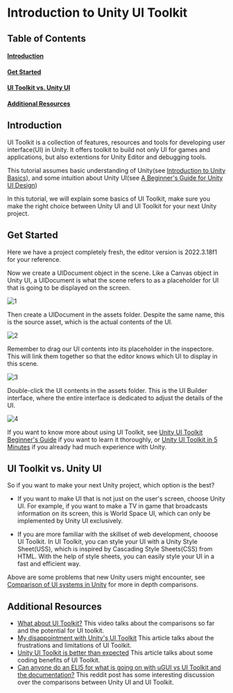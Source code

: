 # Introduction to Unity UI Toolkit

## Table of Contents
#### [Introduction](#introduction-1)
#### [Get Started](#get-started-1)
#### [UI Toolkit vs. Unity UI](#ui-toolkit-vs-unity-ui-1)
#### [Additional Resources](#additional-resources-1)

## Introduction

UI Toolkit is a collection of features, resources and tools for developing user interface(UI) in Unity. It offers toolkit to build not only UI for games and applications, but also extentions for Unity Editor and debugging tools.

This tutorial assumes basic understanding of Unity(see [Introduction to Unity Basics](/Unity_Intro.md)), and some intuition about Unity UI(see [A Beginner's Guide for Unity UI Design](/Unity_UI.md))

In this tutorial, we will explain some basics of UI Toolkit, make sure you make the right choice between Unity UI and UI Toolkit for your next Unity project.


## Get Started

Here we have a project completely fresh, the editor version is 2022.3.18f1 for your reference.

Now we create a UIDocument object in the scene. Like a Canvas object in Unity UI, a UIDocument is what the scene refers to as a placeholder for UI that is going to be displayed on the screen.

![1](/Unity%20UI%20Toolkit/1.png)

Then create a UIDocument in the assets folder. Despite the same name, this is the source asset, which is the actual contents of the UI.

![2](/Unity%20UI%20Toolkit/2.png)

Remember to drag our UI contents into its placeholder in the inspectore. This will link them together so that the editor knows which UI to display in this scene.

![3](/Unity%20UI%20Toolkit/3.png)

Double-click the UI contents in the assets folder. This is the UI Builder interface, where the entire interface is dedicated to adjust the details of the UI.

![4](/Unity%20UI%20Toolkit/4.png)

If you want to know more about using UI Toolkit, see [Unity UI Toolkit Beginner's Guide](https://www.youtube.com/watch?v=0mYtI21Fmg4&list=PLgCVPIIZ3xL_FVLhDrC3atsy8CiZzAMh6) if you want to learn it thoroughly, or [Unity UI Toolkit in 5 Minutes](https://www.youtube.com/watch?v=yUXFHAOXhcA) if you already had much experience with Unity.

## UI Toolkit vs. Unity UI

So if you want to make your next Unity project, which option is the best?

- If you want to make UI that is not just on the user's screen, choose Unity UI. For example, if you want to make a TV in game that broadcasts information on its screen, this is World Space UI, which can only be implemented by Unity UI exclusively.

- If you are more familiar with the skillset of web development, chooose UI Toolkit. In UI Toolkit, you can style your UI with a Unity Style Sheet(USS), which is inspired by Cascading Style Sheets(CSS) from HTML. With the help of style sheets, you can easily style your UI in a fast and efficient way.

Above are some problems that new Unity users might encounter, see [Comparison of UI systems in Unity](https://docs.unity3d.com/Manual/UI-system-compare.html) for more in depth comparisons.

## Additional Resources

- [What about UI Toolkit?](https://www.youtube.com/watch?v=Wz3k6afpDv8) This video talks about the comparisons so far and the potential for UI toolkit.
- [My disappointment with Unity's UI Toolkit](https://mortoray.com/my-disappointment-with-unity-uitoolkit/) This article talks about the frustrations and limitations of UI Toolkit.
- [Unity UI Toolkit is better than expected](https://prographers.com/blog/unity-ui-toolkit-is-better-than-expected) This article talks about some coding benefits of UI Toolkit.
- [Can anyone do an ELI5 for what is going on with uGUI vs UI Toolkit and the documentation?](https://www.reddit.com/r/Unity3D/comments/13agbid/can_anyone_do_an_eli5_for_what_is_going_on_with/) This reddit post has some interesting discussion over the comparisons between Unity UI and UI Toolkit.